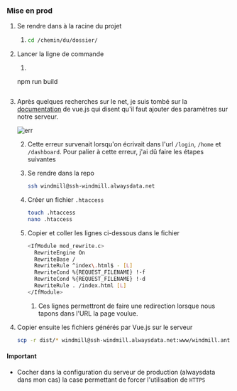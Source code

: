 ### Mise en prod 

1. Se rendre dans à la racine du projet
   
   1. ```bash
      cd /chemin/du/dossier/
      ```
   
2. Lancer la ligne de commande 

   1. ```bash
   npm run build
      ```

3. Après quelques recherches sur le net, je suis tombé sur la [documentation](https://router.vuejs.org/fr/guide/essentials/history-mode.html) de vue.js qui disent qu'il faut ajouter des paramètres sur notre serveur.

   ![err](/Users/jeremy/github/windmill/documentation/images/prod/error_server.png)

   2. Cette erreur survenait lorsqu'on écrivait dans l'url `/login`, `/home` et `/dashboard`. Pour palier à cette erreur, j'ai dû faire les étapes suivantes 

   2. Se rendre dans la repo 

      ```bash
      ssh windmill@ssh-windmill.alwaysdata.net
      ```
      
   4. Créer un fichier `.htaccess`

      ```bash
      touch .htaccess
      nano .htaccess
      ```

   5. Copier et coller les lignes ci-dessous dans le fichier

      ```bash
      <IfModule mod_rewrite.c>
        RewriteEngine On
        RewriteBase /
        RewriteRule ^index\.html$ - [L]
        RewriteCond %{REQUEST_FILENAME} !-f
        RewriteCond %{REQUEST_FILENAME} !-d
        RewriteRule . /index.html [L]
      </IfModule>
      ```

      1. Ces lignes permettront de faire une redirection lorsque nous tapons dans l'URL la page voulue.

4. Copier ensuite les fichiers générés par Vue.js sur le serveur 

   ```bash
   scp -r dist/* windmill@ssh-windmill.alwaysdata.net:www/windmill.antistatique.net/current/
   ```



#### Important 

- Cocher dans la configuration du serveur de production (alwaysdata dans mon cas) la case permettant de forcer l'utilisation de `HTTPS` 